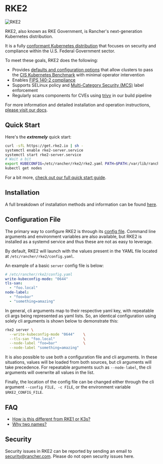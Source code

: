 # RKE2
![RKE2](https://docs.rke2.io/img/logo-horizontal-rke2.svg)

RKE2, also known as RKE Government, is Rancher's next-generation Kubernetes distribution.

It is a fully [conformant Kubernetes distribution](https://landscape.cncf.io/?selected=rke-government) that focuses on security and compliance within the U.S. Federal Government sector.

To meet these goals, RKE2 does the following:

- Provides [defaults and configuration options](https://docs.rke2.io/security/hardening_guide/) that allow clusters to pass the [CIS Kubernetes Benchmark](https://docs.rke2.io/security/cis_self_assessment/) with minimal operator intervention
- Enables [FIPS 140-2 compliance](https://docs.rke2.io/security/fips_support/)
- Supports SELinux policy and [Multi-Category Security (MCS)](https://selinuxproject.org/page/NB_MLS) label enforcement
- Regularly scans components for CVEs using [trivy](https://github.com/aquasecurity/trivy) in our build pipeline

For more information and detailed installation and operation instructions, [please visit our docs](https://docs.rke2.io/).

## Quick Start
Here's the ***extremely*** quick start:
```sh
curl -sfL https://get.rke2.io | sh -
systemctl enable rke2-server.service
systemctl start rke2-server.service
# Wait a bit
export KUBECONFIG=/etc/rancher/rke2/rke2.yaml PATH=$PATH:/var/lib/rancher/rke2/bin
kubectl get nodes
```
For a bit more, [check out our full quick start guide](https://docs.rke2.io/install/quickstart/).

## Installation

A full breakdown of installation methods and information can be found [here](docs/install/methods.md).

## Configuration File

The primary way to configure RKE2 is through its [config file](https://docs.rke2.io/install/install_options/install_options/#configuration-file). Command line arguments and environment variables are also available, but RKE2 is installed as a systemd service and thus these are not as easy to leverage.

By default, RKE2 will launch with the values present in the YAML file located at `/etc/rancher/rke2/config.yaml`.

An example of a basic `server` config file is below:

```yaml
# /etc/rancher/rke2/config.yaml
write-kubeconfig-mode: "0644"
tls-san:
  - "foo.local"
node-label:
  - "foo=bar"
  - "something=amazing"
```

In general, cli arguments map to their respective yaml key, with repeatable cli args being represented as yaml lists. So, an identical configuration using solely cli arguments is shown below to demonstrate this:

```bash
rke2 server \
  --write-kubeconfig-mode "0644"    \
  --tls-san "foo.local"             \
  --node-label "foo=bar"            \
  --node-label "something=amazing"
```

It is also possible to use both a configuration file and cli arguments.  In these situations, values will be loaded from both sources, but cli arguments will take precedence.  For repeatable arguments such as `--node-label`, the cli arguments will overwrite all values in the list.

Finally, the location of the config file can be changed either through the cli argument `--config FILE, -c FILE`, or the environment variable `$RKE2_CONFIG_FILE`.

## FAQ

- [How is this different from RKE1 or K3s?](https://docs.rke2.io/#how-is-this-different-from-rke-or-k3s)
- [Why two names?](https://docs.rke2.io/#why-two-names)

## Security

Security issues in RKE2 can be reported by sending an email to [security@rancher.com](mailto:security@rancher.com). Please do not open security issues here.
